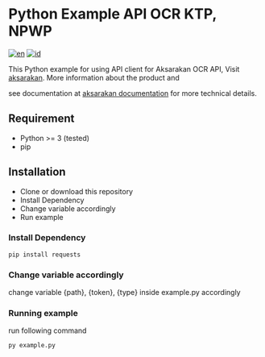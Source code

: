 # Python Example API OCR KTP, NPWP

[![en](https://img.shields.io/badge/lang-en-red.svg)][3]
[![id](https://img.shields.io/badge/lang-id-red.svg)][4]

This Python example for using API client for Aksarakan OCR API,
Visit [aksarakan][1]. More information about the product and 

see documentation at [aksarakan documentation][2] for more technical details.

## Requirement
- Python >= 3 (tested)
- pip

## Installation
- Clone or download this repository
- Install Dependency
- Change variable accordingly
- Run example

### Install Dependency
```
pip install requests
```

### Change variable accordingly
change variable {path}, {token}, {type} inside example.py accordingly

### Running example
run following command
```
py example.py
```

[1]: https://www.google.com
[2]: https://aksarakan.com/document
[3]: https://github.com/aksarakan/example-node.js/blob/master/README.md
[4]: https://github.com/aksarakan/example-node.js/blob/master/README.id.md
